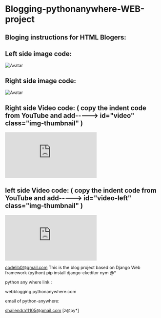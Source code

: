 # Blogging-pythonanywhere-WEB-project

Bloging instructions for HTML Blogers:
--------------------------------------------------------------------------------------------------------------------------------------

Left side image code:
----------------------
  <img id="imag" class="img-thumbnail" src="https://image-link.jpeg" alt="Avatar">
  
  
Right side image code:
----------------------
  <img id="imag-right" class="img-thumbnail" src="https://image-link.jpeg" alt="Avatar">


Right side Video code:              ( copy the indent code from YouTube and add----->  id="video" class="img-thumbnail"  )
----------------------
  <iframe id="video" class="img-thumbnail" src="https://www.youtube.com/embed/dZVpvhQtiRQ" title="YouTube video player" frameborder="0" allow="accelerometer; autoplay; clipboard-write; encrypted-media; gyroscope; picture-in-picture" allowfullscreen></iframe>


left side Video code:              ( copy the indent code from YouTube and add----->  id="video-left" class="img-thumbnail"  )
----------------------
  <iframe id="video-left" class="img-thumbnail" src="https://www.youtube.com/embed/dZVpvhQtiRQ" title="YouTube video player" frameborder="0" allow="accelerometer; autoplay; clipboard-write; encrypted-media; gyroscope; picture-in-picture" allowfullscreen></iframe>

  
  
    



























codelib0@gmail.com This is the blog project based on Django Web framework (python)   pip install django-ckeditor nym @*

python any where link :

webblogging.pythonanywhere.com

email of python-anywhere:

shailendra11105@gmail.com
[z@py*]


